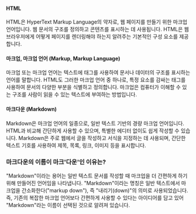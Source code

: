#### HTML

HTML은 HyperText Markup Language의 약자로, 웹 페이지를 만들기 위한 마크업 언어입니다. 웹 문서의 구조를 정의하고 콘텐츠를 표시하는 데 사용됩니다. HTML은 웹 브라우저에게 어떻게 페이지를 렌더링해야 하는지 알려주는 기본적인 구성 요소를 제공합니다.

#### 마크업, 마크업 언어 (Markup, Markup Language)

마크업 또는 마크업 언어는 텍스트에 태그를 사용하여 문서나 데이터의 구조를 표시하는 언어를 말합니다. HTML도 그러한 마크업 언어 중 하나로, 특정 요소를 감싸는 태그를 사용하여 문서의 다양한 부분을 식별하고 정의합니다. 마크업은 컴퓨터가 이해할 수 있는 구조를 사람이 읽을 수 있는 텍스트에 부여하는 방법입니다.

#### 마크다운 (Markdown)

Markdown은 마크업 언어의 일종으로, 일반 텍스트 기반의 경량 마크업 언어입니다. HTML과 비교해 간단하게 사용할 수 있으며, 특별한 에디터 없이도 쉽게 작성할 수 있습니다. Markdown은 주로 웹에서 글을 작성하고 서식을 지정하는 데 사용되며, 간단한 텍스트 기호를 사용하여 제목, 목록, 링크, 이미지 등을 표시합니다.

### 마크다운의 이름이 마크'다운'인 이유는?

"Markdown"이라는 용어는 일반 텍스트 문서를 작성할 때 마크업을 더 간편하게 하기 위해 만들어진 언어임을 나타냅니다. "Markdown"이라는 명칭은 일반 텍스트에서 마크업을 간소화한다("markup down"), 즉 "내리기(down)"의 의미로 사용되었습니다. 즉, 기존의 복잡한 마크업 언어보다 간편하게 사용할 수 있다는 아이디어를 담고 있어 "Markdown"라는 이름이 선택된 것으로 알려져 있습니다.